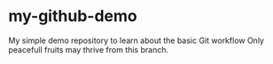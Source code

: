 # my-github-demo
My simple demo repository to learn about the basic Git workflow
Only peacefull fruits may thrive from this branch.
